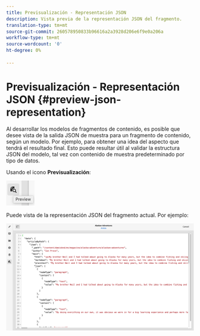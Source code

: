 ```yaml
---
title: Previsualización - Representación JSON
description: Vista previa de la representación JSON del fragmento.
translation-type: tm+mt
source-git-commit: 260578950833b96616a2a3928d206e6f9e0a206a
workflow-type: tm+mt
source-wordcount: '0'
ht-degree: 0%

---
```



# Previsualización - Representación JSON {#preview-json-representation}

Al desarrollar los modelos de fragmentos de contenido, es posible que desee vista de la salida JSON de muestra para un fragmento de contenido, según un modelo. Por ejemplo, para obtener una idea del aspecto que tendrá el resultado final. Esto puede resultar útil al validar la estructura JSON del modelo, tal vez con contenido de muestra predeterminado por tipo de datos.

Usando el icono **Previsualización**:

![Editor de fragmentos de contenido: ficha Previsualización](assets/cfm-preview-01.png)

Puede vista de la representación JSON del fragmento actual. Por ejemplo:

![Editor de fragmentos de contenido: Previsualización de un fragmento](assets/cfm-preview-02.png)